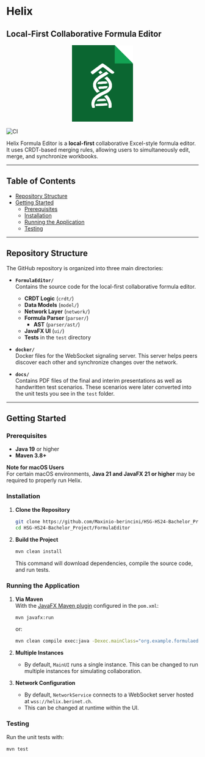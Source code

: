 # Helix
## Local-First Collaborative Formula Editor

<p align="center"> 
  <img src="FormulaEditor/src/main/resources/logo.png" alt="Project Logo"  height="200"/> 
</p>

![CI](https://github.com/Maxinio-berincini/HSG-HS24-Bachelor_Project/actions/workflows/test.yml/badge.svg)

Helix Formula Editor is a **local-first** collaborative Excel-style formula editor. 
It uses CRDT-based merging rules, allowing users to simultaneously edit, merge, and synchronize workbooks.

---

## Table of Contents
- [Repository Structure](#repository-structure)
- [Getting Started](#getting-started)
    - [Prerequisites](#prerequisites)
    - [Installation](#installation)
    - [Running the Application](#running-the-application)
    - [Testing](#testing)
---


## Repository Structure

The GitHub repository is organized into three main directories:

- **`FormulaEditor/`**  
  Contains the source code for the local-first collaborative formula editor.
    - **CRDT Logic** (`crdt/`)
    - **Data Models** (`model/`)
    - **Network Layer** (`network/`)
    - **Formula Parser** (`parser/`)
      - **AST** (`parser/ast/`)
    - **JavaFX UI** (`ui/`)
    - **Tests** in the `test` directory

- **`docker/`**  
  Docker files for the WebSocket signaling server. This server helps peers discover each other and synchronize changes over the network.

- **`docs/`**  
  Contains PDF files of the final and interim presentations as well as handwritten test scenarios. These scenarios were later converted into the unit tests you see in the `test` folder.

---

## Getting Started

### Prerequisites

- **Java 19** or higher
- **Maven 3.8+** 

**Note for macOS Users**  
For certain macOS environments, **Java 21 and JavaFX 21 or higher** may be required to properly run Helix. 
### Installation

1. **Clone the Repository**
   ```bash
   git clone https://github.com/Maxinio-berincini/HSG-HS24-Bachelor_Project.git
   cd HSG-HS24-Bachelor_Project/FormulaEditor
   ```
2. **Build the Project**
   ```bash
   mvn clean install
   ```
   This command will download dependencies, compile the source code, and run tests.

### Running the Application

1. **Via Maven**  
   With the [JavaFX Maven plugin](https://github.com/openjfx/javafx-maven-plugin) configured in the `pom.xml`:
   ```bash
   mvn javafx:run
   ```
   or:
   ```bash
   mvn clean compile exec:java -Dexec.mainClass="org.example.formulaeditor.ui.MainUI"
   ```
2. **Multiple Instances**  
     - By default, `MainUI` runs a single instance. This can be changed to run multiple instances for simulating collaboration. 

3. **Network Configuration**
    - By default, `NetworkService` connects to a WebSocket server hosted at `wss://helix.berinet.ch`.
    - This can be changed at runtime within the UI.

### Testing

Run the unit tests with:
```bash
mvn test
```
